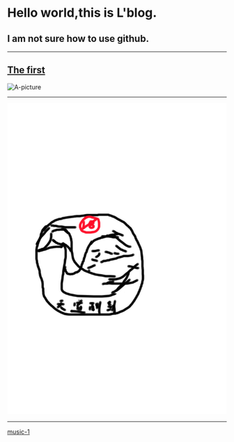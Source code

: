 # Hello world,this is L'blog.
## **I am not sure how to use github.**
* * *
## [The first](https://iamtheking452.github.io/post-1)
![A-picture](https://timgsa.baidu.com/timg?image&quality=80&size=b9999_10000&sec=1516098461371&di=52f7f0c1959e6d7eb542b5cc13ed04c0&imgtype=0&src=http%3A%2F%2Fpic.58pic.com%2F58pic%2F16%2F42%2F96%2F56e58PICAu9_1024.jpg)
* * *
![B-picture](https://raw.githubusercontent.com/iamtheking452/iamtheking452.github.io/master/%E7%8F%AD%E5%BE%BD.jpg)
* * *
[music-1](http://music.163.com/#/song?id=25906124)
